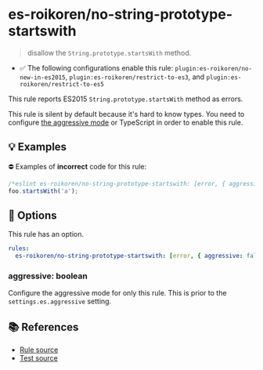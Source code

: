 # es-roikoren/no-string-prototype-startswith
> disallow the `String.prototype.startsWith` method.

- ✅ The following configurations enable this rule: `plugin:es-roikoren/no-new-in-es2015`, `plugin:es-roikoren/restrict-to-es3`, and `plugin:es-roikoren/restrict-to-es5`

This rule reports ES2015 `String.prototype.startsWith` method as errors.

This rule is silent by default because it's hard to know types. You need to configure [the aggressive mode](../#the-aggressive-mode) or TypeScript in order to enable this rule.

## 💡 Examples

⛔ Examples of **incorrect** code for this rule:

```js
/*eslint es-roikoren/no-string-prototype-startswith: [error, { aggressive: true }] */
foo.startsWith('a');
```

## 🔧 Options

This rule has an option.

```yml
rules:
  es-roikoren/no-string-prototype-startswith: [error, { aggressive: false }]
```

### aggressive: boolean

Configure the aggressive mode for only this rule.
This is prior to the `settings.es.aggressive` setting.

## 📚 References

- [Rule source](https://github.com/roikoren755/eslint-plugin-es/blob/v0.0.5/src/rules/no-string-prototype-startswith.ts)
- [Test source](https://github.com/roikoren755/eslint-plugin-es/blob/v0.0.5/tests/src/rules/no-string-prototype-startswith.ts)
